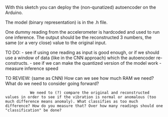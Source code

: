With this sketch you can deploy the (non-qunatized) autoencoder on the Arduino.

The model (binary representation) is in the .h file.

One dummy reading from the accelerometer is hardcoded and used to run one inference. The output should be the reconstructed 3 numbers, the same (or a very close) value to the original input.

TO DO: - see if using one reading as input is good enough, or if we should use a window of data (like in the CNN approach) which the autoencoder re-constructs.
       - see if we can make the quantized version of the model work 
       - measure inference speed
       

TO REVIEW: 
              (same as CNN) How can we see how much RAM we need? What do we need to consider going forward?
            
               We need to (?) compare the original and reconstructed values in order to see if the vibration is normal or anomalous (too much difference means anomaly). What classifies as too much difference? How do you measure that? Over how many readings should one "classification" be done? 
           
